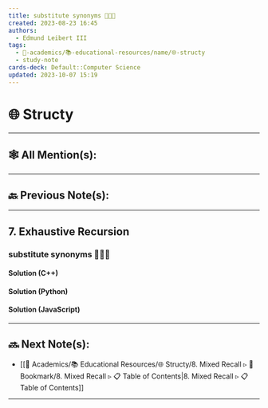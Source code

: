 ```yaml
---
title: substitute synonyms 👨🏽‍💻
created: 2023-08-23 16:45
authors:
  - Edmund Leibert III
tags:
  - 🔴-academics/📚-educational-resources/name/🌐-structy
  - study-note
cards-deck: Default::Computer Science
updated: 2023-10-07 15:19
---
```


# 🌐 Structy

---

## 🕸️ All Mention(s):

---

## 🔙 Previous Note(s):

---

## 7. Exhaustive Recursion

### **substitute synonyms 👨🏽‍💻**

#### Solution (C++)

#### Solution (Python)

#### Solution (JavaScript)

---

## 🔜 Next Note(s):
- [[🔴 Academics/📚 Educational Resources/🌐 Structy/8. Mixed Recall ▹ 🔖 Bookmark/8. Mixed Recall ▹ 📋 Table of Contents|8. Mixed Recall ▹ 📋 Table of Contents]]

---
